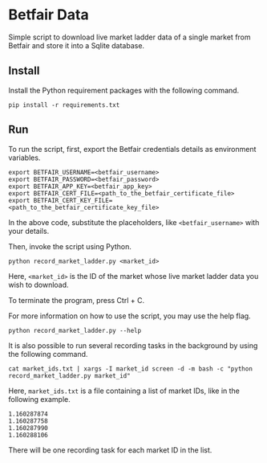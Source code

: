 # Betfair Data

Simple script to download live market ladder data of a single market from Betfair and store it into a Sqlite database.

## Install

Install the Python requirement packages with the following command.

```shell
pip install -r requirements.txt
```

## Run

To run the script, first, export the Betfair credentials details as environment variables.

```shell
export BETFAIR_USERNAME=<betfair_username>
export BETFAIR_PASSWORD=<betfair_password>
export BETFAIR_APP_KEY=<betfair_app_key>
export BETFAIR_CERT_FILE=<path_to_the_betfair_certificate_file>
export BETFAIR_CERT_KEY_FILE=<path_to_the_betfair_certificate_key_file>
```

In the above code, substitute the placeholders, like `<betfair_username>` with your details.

Then, invoke the script using Python.

```shell
python record_market_ladder.py <market_id>
```

Here, `<market_id>` is the ID of the market whose live market ladder data you wish to download.

To terminate the program, press Ctrl + C.

For more information on how to use the script, you may use the help flag.

```shell
python record_market_ladder.py --help
```

It is also possible to run several recording tasks in the background by using the following command.

```shell
cat market_ids.txt | xargs -I market_id screen -d -m bash -c "python record_market_ladder.py market_id"
```

Here, `market_ids.txt` is a file containing a list of market IDs, like in the following example.

```
1.160287874
1.160287758
1.160287990
1.160288106
```

There will be one recording task for each market ID in the list.

